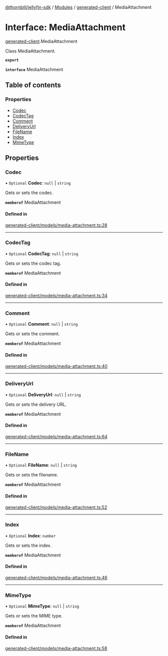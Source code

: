 [@thornbill/jellyfin-sdk](../README.md) / [Modules](../modules.md) / [generated-client](../modules/generated_client.md) / MediaAttachment

# Interface: MediaAttachment

[generated-client](../modules/generated_client.md).MediaAttachment

Class MediaAttachment.

**`export`**

**`interface`** MediaAttachment

## Table of contents

### Properties

- [Codec](generated_client.MediaAttachment.md#codec)
- [CodecTag](generated_client.MediaAttachment.md#codectag)
- [Comment](generated_client.MediaAttachment.md#comment)
- [DeliveryUrl](generated_client.MediaAttachment.md#deliveryurl)
- [FileName](generated_client.MediaAttachment.md#filename)
- [Index](generated_client.MediaAttachment.md#index)
- [MimeType](generated_client.MediaAttachment.md#mimetype)

## Properties

### Codec

• `Optional` **Codec**: ``null`` \| `string`

Gets or sets the codec.

**`memberof`** MediaAttachment

#### Defined in

[generated-client/models/media-attachment.ts:28](https://github.com/thornbill/jellyfin-sdk-typescript/blob/c65c42e/src/generated-client/models/media-attachment.ts#L28)

___

### CodecTag

• `Optional` **CodecTag**: ``null`` \| `string`

Gets or sets the codec tag.

**`memberof`** MediaAttachment

#### Defined in

[generated-client/models/media-attachment.ts:34](https://github.com/thornbill/jellyfin-sdk-typescript/blob/c65c42e/src/generated-client/models/media-attachment.ts#L34)

___

### Comment

• `Optional` **Comment**: ``null`` \| `string`

Gets or sets the comment.

**`memberof`** MediaAttachment

#### Defined in

[generated-client/models/media-attachment.ts:40](https://github.com/thornbill/jellyfin-sdk-typescript/blob/c65c42e/src/generated-client/models/media-attachment.ts#L40)

___

### DeliveryUrl

• `Optional` **DeliveryUrl**: ``null`` \| `string`

Gets or sets the delivery URL.

**`memberof`** MediaAttachment

#### Defined in

[generated-client/models/media-attachment.ts:64](https://github.com/thornbill/jellyfin-sdk-typescript/blob/c65c42e/src/generated-client/models/media-attachment.ts#L64)

___

### FileName

• `Optional` **FileName**: ``null`` \| `string`

Gets or sets the filename.

**`memberof`** MediaAttachment

#### Defined in

[generated-client/models/media-attachment.ts:52](https://github.com/thornbill/jellyfin-sdk-typescript/blob/c65c42e/src/generated-client/models/media-attachment.ts#L52)

___

### Index

• `Optional` **Index**: `number`

Gets or sets the index.

**`memberof`** MediaAttachment

#### Defined in

[generated-client/models/media-attachment.ts:46](https://github.com/thornbill/jellyfin-sdk-typescript/blob/c65c42e/src/generated-client/models/media-attachment.ts#L46)

___

### MimeType

• `Optional` **MimeType**: ``null`` \| `string`

Gets or sets the MIME type.

**`memberof`** MediaAttachment

#### Defined in

[generated-client/models/media-attachment.ts:58](https://github.com/thornbill/jellyfin-sdk-typescript/blob/c65c42e/src/generated-client/models/media-attachment.ts#L58)
